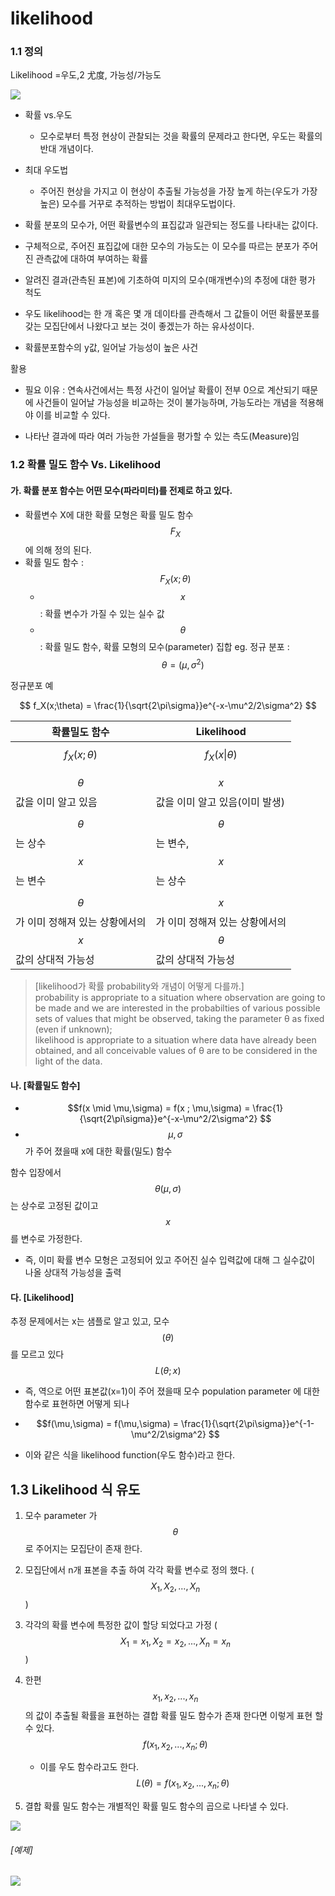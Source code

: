 # likelihood

### 1.1 정의

Likelihood =우도,2 尤度, 가능성/가능도

![](http://i.imgur.com/zq4MV1Y.png)


* 확률 vs.우도 
  - 모수로부터 특정 현상이 관찰되는 것을 확률의 문제라고 한다면, 우도는 확률의 반대 개념이다.


* 최대 우도법 
  - 주어진 현상을 가지고 이 현상이 추출될 가능성을 가장 높게 하는\(우도가 가장 높은\) 모수를 거꾸로 추적하는 방법이 최대우도법이다.


* 확률 분포의 모수가, 어떤 확률변수의 표집값과 일관되는 정도를 나타내는 값이다.

* 구체적으로, 주어진 표집값에 대한 모수의 가능도는 이 모수를 따르는 분포가 주어진 관측값에 대하여 부여하는 확률

* 알려진 결과\(관측된 표본\)에 기초하여 미지의 모수\(매개변수\)의 추정에 대한 평가 척도

* 우도 likelihood는 한 개 혹은 몇 개 데이타를 관측해서 그 값들이 어떤 확률분포를 갖는 모집단에서 나왔다고 보는 것이 좋겠는가 하는 유사성이다.

* 확률분포함수의 y값, 일어날 가능성이 높은 사건



활용

* 필요 이유 : 연속사건에서는 특정 사건이 일어날 확률이 전부 0으로 계산되기 때문에 사건들이 일어날 가능성을 비교하는 것이 불가능하며, 가능도라는 개념을 적용해야 이를 비교할 수 있다.

* 나타난 결과에 따라 여러 가능한 가설들을 평가할 수 있는 측도\(Measure\)임

### 1.2 확률 밀도 함수 Vs. Likelihood

#### 가. 확률 분포 함수는 어떤 모수\(파라미터\)를 전제로 하고 있다.

* 확률변수 X에 대한 확률 모형은 확률 밀도 함수 $$F_X$$에 의해 정의 된다. 
* 확률 밀도 함수 : $$F_X(x;\theta)$$
  * $$x$$ : 확률 변수가 가질 수 있는 실수 값
  * $$\theta$$ : 확률 밀도 함수, 확률 모형의 모수\(parameter\) 집합 eg. 정규 분포 : $$\theta = (\mu, \sigma^2)$$

정규분포 예


$$
f_X(x;\theta) =  \frac{1}{\sqrt{2\pi\sigma}}e^{-x-\mu^2/2\sigma^2}
$$


| 확률밀도 함수 | Likelihood |
| --- | --- |
| $$f_X(x;\theta)$$ | $$f_X(x\|\theta)$$ |
| $$\theta$$값을 이미 알고 있음 | $$x$$값을 이미 알고 있음\(이미 발생\) |
| $$\theta$$는 상수 $$x$$는 변수 | $$\theta$$는 변수, $$x$$는 상수 |
| $$\theta$$가 이미 정해져 있는 상황에서의 $$x$$값의 상대적 가능성 | $$x$$가 이미 정해져 있는 상황에서의 $$\theta$$값의 상대적 가능성 |

> \[likelihood가 확률 probability와 개념이 어떻게 다를까.\]  
> probability is appropriate to a situation where observation are going to be made and we are interested in the probabilties of various possible sets of values that might be observed, taking the parameter θ as fixed \(even if unknown\);  
> likelihood is appropriate to a situation where data have already been obtained, and all conceivable values of θ are to be considered in the light of the data.

#### 나. \[확률밀도 함수\]

* $$f(x \mid \mu,\sigma) = f(x ; \mu,\sigma) = \frac{1}{\sqrt{2\pi\sigma}}e^{-x-\mu^2/2\sigma^2} $$
* $$\mu,\sigma$$가 주어 졌을때 x에 대한 확률\(밀도\) 함수 

함수 입장에서 $$\theta(\mu,\sigma)$$는 상수로 고정된 값이고 $$x$$를 변수로 가정한다.

* 즉, 이미 확률 변수 모형은 고정되어 있고 주어진 실수 입력값에 대해 그 실수값이 나올 상대적 가능성을 출력

#### 다. \[Likelihood\]

추정 문제에서는 x는 샘플로 알고 있고, 모수$$(\theta)$$를 모르고 있다 $$L(\theta;x)$$

* 즉, 역으로 어떤 표본값\(x=1\)이 주어 졌을때 모수 population parameter 에 대한 함수로 표현하면 어떻게 되나

* $$f(\mu,\sigma) = f(\mu,\sigma) = \frac{1}{\sqrt{2\pi\sigma}}e^{-1-\mu^2/2\sigma^2} $$

* 이와 같은 식을 likelihood function\(우도 함수\)라고 한다. 

## 1.3 Likelihood 식 유도

1. 모수 parameter 가 $$\theta$$로 주어지는 모집단이 존재 한다.

2. 모집단에서 n개 표본을 추출 하여 각각 확률 변수로 정의 했다. \($$X_1, X_2, ..., X_n$$\)

3. 각각의 확률 변수에 특정한 값이 할당 되었다고 가정 \($$X_1=x_1, X_2=x_2, ..., X_n=x_n$$\)

4. 한편 $$x_1, x_2, ..., x_n$$의 값이 추출될 확률을 표현하는 결합 확률 밀도 함수가 존재 한다면 이렇게 표현 할수 있다. $$f(x_1, x_2, ..., x_n;\theta)$$

   * 이를 우도 함수라고도 한다. $$L(\theta) =f(x_1, x_2, ..., x_n;\theta) $$

5. 결합 확률 밀도 함수는 개별적인 확률 밀도 함수의 곱으로 나타낼 수 있다.

![](http://i.imgur.com/NbT9lH9.png)

###### \[예제\]

![](http://i.imgur.com/tyG2W9w.png)

